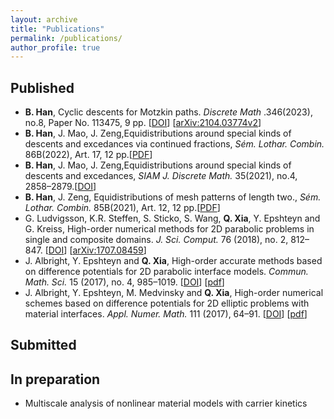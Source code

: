```yaml
---
layout: archive
title: "Publications"
permalink: /publications/
author_profile: true
---
```


## Published
<ul> 
	<li>
		<b>B. Han</b>, Cyclic descents for Motzkin paths.<em> Discrete Math </em>.346(2023), no.8, Paper No. 113475, 9 pp. [<a href="https://doi.org/10.1016/j.disc.2023.113475" target="_blank">DOI</a>] [<a href="https://arxiv.org/abs/2104.03774v2" target="_blank">arXiv:2104.03774v2</a>]
	</li>
	<li>
		<b>B. Han</b>, J. Mao, J. Zeng,Equidistributions around special kinds of descents and excedances via continued fractions, <em>Sém. Lothar. Combin.</em> 86B(2022), Art. 17, 12 pp.[<a href="https://www.mat.univie.ac.at/~slc/wpapers/FPSAC2022/17.pdf" target="_blank">PDF</a>]
	</li>
	<li> 
		<b>B. Han</b>, J. Mao, J. Zeng,Equidistributions around special kinds of descents and excedances, <em>SIAM J. Discrete Math.</em> 35(2021), no.4, 2858–2879.[<a href="https://doi.org/10.1137/21M1414541" target="_blank">DOI</a>]
    </li>
	<li> 
	    <b>B. Han</b>, J. Zeng, Equidistributions of mesh patterns of length two., <em>Sém. Lothar. Combin.</em> 85B(2021), Art. 12, 12 pp.[<a href="https://www.mat.univie.ac.at/~slc/wpapers/FPSAC2021/12Han.pdf" target="_blank">PDF</a>]
	</li>
	<li> 
	    G. Ludvigsson, K.R. Steffen, S. Sticko, S. Wang, <b>Q. Xia</b>, Y. Epshteyn and G. Kreiss, High-order numerical methods for 2D parabolic problems in single and composite domains. <em>J. Sci. Comput.</em>  76 (2018), no. 2, 812–847. [<a href="https://dx.doi.org/10.1007/s10915-017-0637-y" target="_blank">DOI</a>] [<a href="https://arxiv.org/abs/1707.08459" target="_blank">arXiv:1707.08459</a>] 
	</li>
	<li> 
	    J. Albright, Y. Epshteyn and <b>Q. Xia</b>, High-order accurate methods based on difference potentials for 2D parabolic interface models. <em>Commun. Math. Sci.</em>  15 (2017), no. 4, 985–1019. [<a href="http://dx.doi.org/10.4310/CMS.2017.v15.n4.a4" target="_blank">DOI</a>] [<a href="http://www.math.utah.edu/~epshteyn/Albright_Epshteyn_Xia_draft.pdf" target="_blank">pdf</a>]
	</li>
	<li> 
		J. Albright, Y. Epshteyn, M. Medvinsky and <b>Q. Xia</b>, High-order numerical schemes based on difference potentials for 2D elliptic problems with material interfaces. <em>Appl. Numer. Math.</em> 111 (2017), 64–91. [<a href="http://dx.doi.org/10.1016/j.apnum.2016.08.017" target="_blank">DOI</a>] [<a href="http://www.math.utah.edu/~epshteyn/APNUM_AEMX.pdf" target="_blank">pdf</a>]
	</li>
</ul>

## Submitted

<ul>
</ul>

## In preparation

<ul>
	<li> 
		Multiscale analysis of nonlinear material models with carrier kinetics
	</li> 
</ul>
